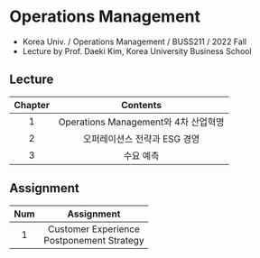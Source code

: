 # Operations Management
- Korea Univ. / Operations Management / BUSS211 / 2022 Fall
- Lecture by Prof. Daeki Kim, Korea University Business School

## Lecture
|Chapter|Contents|
|:------:|:-----:|
|1|Operations Management와 4차 산업혁명|
|2|오퍼레이션스 전략과 ESG 경영|
|3|수요 예측|

## Assignment
|Num|Assignment|
|:------:|:-----:|
|1|Customer Experience</br>Postponement Strategy|
